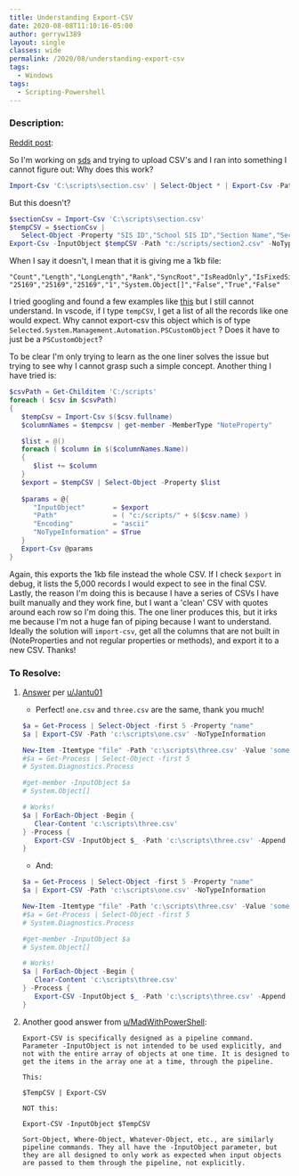 ```yaml
---
title: Understanding Export-CSV
date: 2020-08-08T11:10:16-05:00
author: gerryw1389
layout: single
classes: wide
permalink: /2020/08/understanding-export-csv
tags:
  - Windows
tags:
  - Scripting-Powershell
---
```

<!--more-->

### Description:

[Reddit post](https://www.reddit.com/r/PowerShell/comments/i60zrs/issues_understanding_exportcsv/):

So I'm working on [sds](https://docs.microsoft.com/en-us/schooldatasync/csv-files-for-school-data-sync) and trying to upload CSV's and I ran into something I cannot figure out: Why does this work?

   ```powershell
   Import-Csv 'C:\scripts\section.csv' | Select-Object * | Export-Csv -Path "c:/scripts/section3.csv" -NoTypeInformation
   ```

But this doesn't?

   ```powershell
   $sectionCsv = Import-Csv 'C:\scripts\section.csv'
   $tempCSV = $sectionCsv | 
      Select-Object -Property "SIS ID","School SIS ID","Section Name","Section Number","Term SIS ID","Term Name","Term StartDate","Term EndDate","Course SIS ID","Course Name","Course Number","Course Description","Status"
   Export-Csv -InputObject $tempCSV -Path "c:/scripts/section2.csv" -NoTypeInformation
   ```

When I say it doesn't, I mean that it is giving me a 1kb file:

   ```escape
   "Count","Length","LongLength","Rank","SyncRoot","IsReadOnly","IsFixedSize","IsSynchronized"
   "25169","25169","25169","1","System.Object[]","False","True","False"
   ```

I tried googling and found a few examples like [this](https://stackoverflow.com/questions/19450616/export-csv-exports-length-but-not-name) but I still cannot understand. In vscode, if I type `tempCSV`, I get a list of all the records like one would expect. Why cannot export-csv this object which is of type `Selected.System.Management.Automation.PSCustomObject` ? Does it have to just be a `PSCustomObject`?

To be clear I'm only trying to learn as the one liner solves the issue but trying to see why I cannot grasp such a simple concept. Another thing I have tried is:

   ```powershell
   $csvPath = Get-Childitem 'C:/scripts'
   foreach ( $csv in $csvPath)
   {
      $tempCsv = Import-Csv $($csv.fullname)
      $columnNames = $tempcsv | get-member -MemberType "NoteProperty"

      $list = @()
      foreach ( $column in $($columnNames.Name))
      {
         $list += $column
      }
      $export = $tempCSV | Select-Object -Property $list
      
      $params = @{
         "InputObject"       = $export
         "Path"              = ( "c:/scripts/" + $($csv.name) )
         "Encoding"          = "ascii"
         "NoTypeInformation" = $True
      }
      Export-Csv @params
   }
   ```

Again, this exports the 1kb file instead the whole CSV. If I check `$export` in debug, it lists the 5,000 records I would expect to see in the final CSV. Lastly, the reason I'm doing this is because I have a series of CSVs I have built manually and they work fine, but I want a 'clean' CSV with quotes around each row so I'm doing this. The one liner produces this, but it irks me because I'm not a huge fan of piping because I want to understand. Ideally the solution will `import-csv`, get all the columns that are not built in (NoteProperties and not regular properties or methods), and export it to a new CSV. Thanks!

### To Resolve:

1. [Answer](https://stackoverflow.com/questions/38772645/powershell-piped-input-to-export-csv-different-from-inputobject) per [u/Jantu01](https://www.reddit.com/user/Jantu01/)

   - Perfect! `one.csv` and `three.csv` are the same, thank you much!

   ```powershell
   $a = Get-Process | Select-Object -first 5 -Property "name"
   $a | Export-CSV -Path 'c:\scripts\one.csv' -NoTypeInformation

   New-Item -Itemtype "file" -Path 'c:\scripts\three.csv' -Value 'something' -Force | Out-Null
   #$a = Get-Process | Select-Object -first 5
   # System.Diagnostics.Process

   #get-member -InputObject $a
   # System.Object[]

   # Works!
   $a | ForEach-Object -Begin { 
      Clear-Content 'c:\scripts\three.csv' 
   } -Process {
      Export-CSV -InputObject $_ -Path 'c:\scripts\three.csv' -Append -NoTypeInformation
   }
   ```

   - And:

   ```powershell
   $a = Get-Process | Select-Object -first 5 -Property "name"
   $a | Export-CSV -Path 'c:\scripts\one.csv' -NoTypeInformation

   New-Item -Itemtype "file" -Path 'c:\scripts\three.csv' -Value 'something' -Force | Out-Null
   #$a = Get-Process | Select-Object -first 5
   # System.Diagnostics.Process

   #get-member -InputObject $a
   # System.Object[]

   # Works!
   $a | ForEach-Object -Begin { 
      Clear-Content 'c:\scripts\three.csv' 
   } -Process {
      Export-CSV -InputObject $_ -Path 'c:\scripts\three.csv' -Append -NoTypeInformation
   }
   ```

2. Another good answer from [u/MadWithPowerShell](https://www.reddit.com/user/MadWithPowerShell/):

   ```escape
   Export-CSV is specifically designed as a pipeline command. Parameter -InputObject is not intended to be used explicitly, and not with the entire array of objects at one time. It is designed to get the items in the array one at a time, through the pipeline.

   This:

   $TempCSV | Export-CSV

   NOT this:

   Export-CSV -InputObject $TempCSV

   Sort-Object, Where-Object, Whatever-Object, etc., are similarly pipeline commands. They all have the -InputObject parameter, but they are all designed to only work as expected when input objects are passed to them through the pipeline, not explicitly.
   ```
